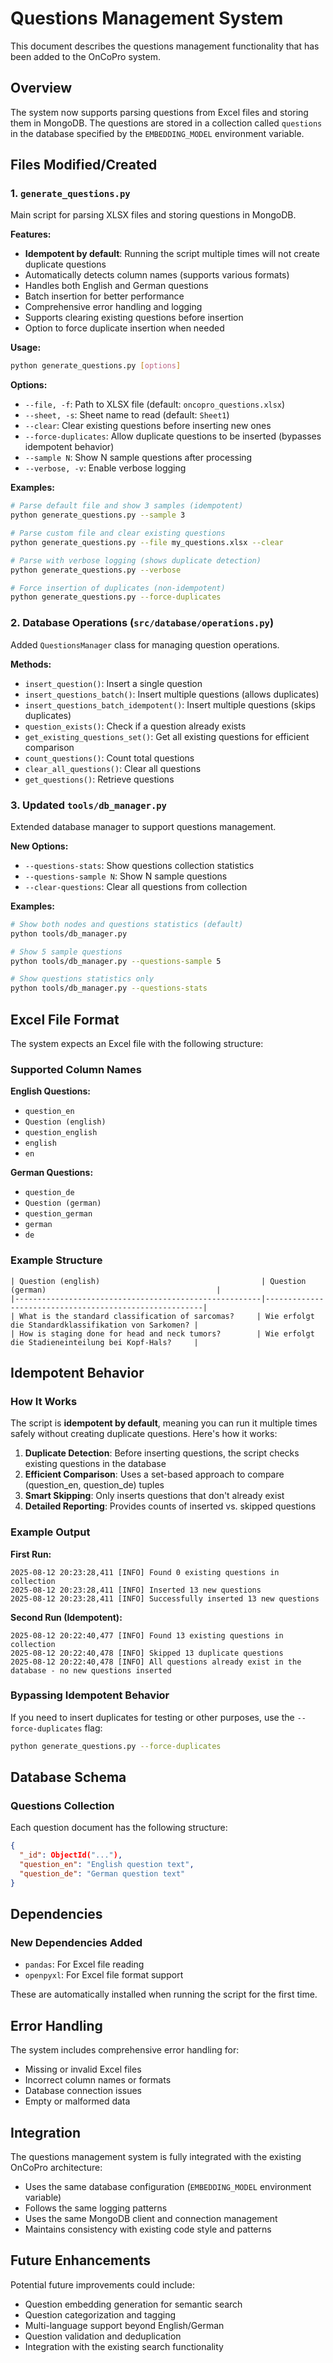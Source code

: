 # Questions Management System

This document describes the questions management functionality that has been added to the OnCoPro system.

## Overview

The system now supports parsing questions from Excel files and storing them in MongoDB. The questions are stored in a collection called `questions` in the database specified by the `EMBEDDING_MODEL` environment variable.

## Files Modified/Created

### 1. `generate_questions.py`

Main script for parsing XLSX files and storing questions in MongoDB.

**Features:**

- **Idempotent by default**: Running the script multiple times will not create duplicate questions
- Automatically detects column names (supports various formats)
- Handles both English and German questions
- Batch insertion for better performance
- Comprehensive error handling and logging
- Supports clearing existing questions before insertion
- Option to force duplicate insertion when needed

**Usage:**

```bash
python generate_questions.py [options]
```

**Options:**

- `--file, -f`: Path to XLSX file (default: `oncopro_questions.xlsx`)
- `--sheet, -s`: Sheet name to read (default: `Sheet1`)
- `--clear`: Clear existing questions before inserting new ones
- `--force-duplicates`: Allow duplicate questions to be inserted (bypasses idempotent behavior)
- `--sample N`: Show N sample questions after processing
- `--verbose, -v`: Enable verbose logging

**Examples:**

```bash
# Parse default file and show 3 samples (idempotent)
python generate_questions.py --sample 3

# Parse custom file and clear existing questions
python generate_questions.py --file my_questions.xlsx --clear

# Parse with verbose logging (shows duplicate detection)
python generate_questions.py --verbose

# Force insertion of duplicates (non-idempotent)
python generate_questions.py --force-duplicates
```

### 2. Database Operations (`src/database/operations.py`)

Added `QuestionsManager` class for managing question operations.

**Methods:**

- `insert_question()`: Insert a single question
- `insert_questions_batch()`: Insert multiple questions (allows duplicates)
- `insert_questions_batch_idempotent()`: Insert multiple questions (skips duplicates)
- `question_exists()`: Check if a question already exists
- `get_existing_questions_set()`: Get all existing questions for efficient comparison
- `count_questions()`: Count total questions
- `clear_all_questions()`: Clear all questions
- `get_questions()`: Retrieve questions

### 3. Updated `tools/db_manager.py`

Extended database manager to support questions management.

**New Options:**

- `--questions-stats`: Show questions collection statistics
- `--questions-sample N`: Show N sample questions
- `--clear-questions`: Clear all questions from collection

**Examples:**

```bash
# Show both nodes and questions statistics (default)
python tools/db_manager.py

# Show 5 sample questions
python tools/db_manager.py --questions-sample 5

# Show questions statistics only
python tools/db_manager.py --questions-stats
```

## Excel File Format

The system expects an Excel file with the following structure:

### Supported Column Names

**English Questions:**

- `question_en`
- `Question (english)`
- `question_english`
- `english`
- `en`

**German Questions:**

- `question_de`
- `Question (german)`
- `question_german`
- `german`
- `de`

### Example Structure

```
| Question (english)                                    | Question (german)                                      |
|-------------------------------------------------------|--------------------------------------------------------|
| What is the standard classification of sarcomas?     | Wie erfolgt die Standardklassifikation von Sarkomen? |
| How is staging done for head and neck tumors?        | Wie erfolgt die Stadieneinteilung bei Kopf-Hals?     |
```

## Idempotent Behavior

### How It Works

The script is **idempotent by default**, meaning you can run it multiple times safely without creating duplicate questions. Here's how it works:

1. **Duplicate Detection**: Before inserting questions, the script checks existing questions in the database
2. **Efficient Comparison**: Uses a set-based approach to compare (question_en, question_de) tuples
3. **Smart Skipping**: Only inserts questions that don't already exist
4. **Detailed Reporting**: Provides counts of inserted vs. skipped questions

### Example Output

**First Run:**
```
2025-08-12 20:23:28,411 [INFO] Found 0 existing questions in collection
2025-08-12 20:23:28,411 [INFO] Inserted 13 new questions
2025-08-12 20:23:28,411 [INFO] Successfully inserted 13 new questions
```

**Second Run (Idempotent):**
```
2025-08-12 20:22:40,477 [INFO] Found 13 existing questions in collection
2025-08-12 20:22:40,478 [INFO] Skipped 13 duplicate questions
2025-08-12 20:22:40,478 [INFO] All questions already exist in the database - no new questions inserted
```

### Bypassing Idempotent Behavior

If you need to insert duplicates for testing or other purposes, use the `--force-duplicates` flag:

```bash
python generate_questions.py --force-duplicates
```

## Database Schema

### Questions Collection

Each question document has the following structure:

```json
{
  "_id": ObjectId("..."),
  "question_en": "English question text",
  "question_de": "German question text"
}
```

## Dependencies

### New Dependencies Added

- `pandas`: For Excel file reading
- `openpyxl`: For Excel file format support

These are automatically installed when running the script for the first time.

## Error Handling

The system includes comprehensive error handling for:

- Missing or invalid Excel files
- Incorrect column names or formats
- Database connection issues
- Empty or malformed data

## Integration

The questions management system is fully integrated with the existing OnCoPro architecture:

- Uses the same database configuration (`EMBEDDING_MODEL` environment variable)
- Follows the same logging patterns
- Uses the same MongoDB client and connection management
- Maintains consistency with existing code style and patterns

## Future Enhancements

Potential future improvements could include:

- Question embedding generation for semantic search
- Question categorization and tagging
- Multi-language support beyond English/German
- Question validation and deduplication
- Integration with the existing search functionality
